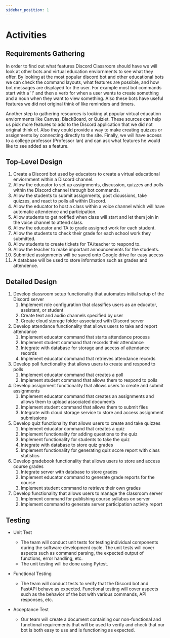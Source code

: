 ```yaml
---
sidebar_position: 1
---
```


# Activities

## Requirements Gathering

In order to find out what features Discord Classroom should have we will look at other bots and virtual education enviornments to see what they offer. By looking at the most popular discord bot and other educational bots we can check the command layouts, what features are possible, and how bot messages are displayed for the user. For example most bot commands start with a '!' and then a verb for when a user wants to create something and a noun when they want to view something. Also these bots have useful features we did not original think of like reminders and timers. 

Another step to gathering resources is looking at popular virtual education enviornments like Canvas, BlackBoard, or Quizlet. These sources can help us pick more features to add to the Discord application that we did not original think of. Also they could provide a way to make creating quizzes or assignments by connecting directly to the site. Finally, we will have access to a college professor (Professor Ian) and can ask what features he would like to see added as a feature.
## Top-Level Design

1. Create a Discord bot used by educators to create a virtual educational enviornment within a Discord channel.
2. Allow the educator to set up assignments, discussion, quizzes and polls within the Discord channel through bot commands.
3. Allow the students to submit assignments, post dicussions, take quizzes, and react to polls all within Discord.
4. Allow the educator to host a class within a voice channel which will have automatic attendence and participation.
5. Allow students to get notified when class will start and let them join in the voice channel to attend class.
6. Allow the educator and TA to grade assigned work for each student.
7. Allow the students to check their grade for each school work they submitted.
8. Allow students to create tickets for TA/teacher to respond to.
9. Allow the teacher to make important announcements for the students.
10. Submitted assignments will be saved onto Google drive for easy access 
11. A database will be used to store information such as grades and attendence. 

## Detailed Design

1. Develop classroom setup functionality that automates initial setup of the Discord server
    1. Implement role configuration that classifies users as an educator, assistant, or student
    2. Create text and audio channels specified by user
    3. Create cloud storage folder associated with Discord server   
2. Develop attendance functionality that allows users to take and report attendance
    1. Implement educator command that starts attendance process
    2. Implement student command that records their attendance
    3. Integrate with database for storage and access of attendance records
    4. Implement educator command that retrieves attendance records
3. Develop poll functionality that allows users to create and respond to polls
    1. Implement educator command that creates a poll
    2. Implement student command that allows them to respond to polls
4. Develop assignment functionality that allows users to create and submit assignments
    1. Implement educator command that creates an assignments and allows them to upload associated documents
    2. Implement student command that allows them to submit files
    3. Integrate with cloud storage service to store and access assignment submissions
5. Develop quiz functionality that allows users to create and take quizzes
    1. Implement educator command that creates a quiz
    2. Implement functionality for adding questions to the quiz
    3. Implement functionality for students to take the quiz
    4. Integrate with database to store quiz grades
    5. Implement functionality for generating quiz score report with class statistics
6. Develop gradebook functionality that allows users to store and access course grades
    1. Integrate server with database to store grades
    2. Implement educator command to generate grade reports for the course
    3. Implement student command to retrieve their own grades
7. Develop functionality that allows users to manage the classroom server
    1. Implement command for publishing course syllabus on server
    2. Implement command to generate server participation activity report

## Testing
- Unit Test
  - The team will conduct unit tests for testing individual components during the software development cycle. The unit tests will cover aspects such as command parsing, the expected output of functions, error handling, etc.
  - The unit testing will be done using Pytest. 

- Functional Testing
  - The team will conduct tests to verify that the Discord bot and FastAPI behave as expected. Functional testing will cover aspects such as the behavior of the bot with various commands, API responses, etc.

- Acceptance Test
  - Our team will create a document containing our non-functional and functional requirements that will be used to verify and check that our bot is both easy to use and is functioning as expected.
